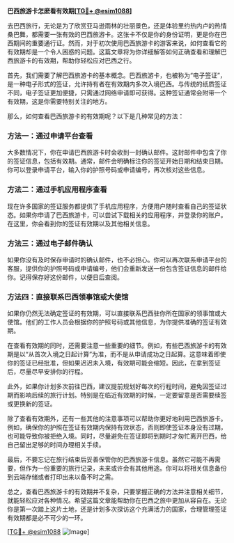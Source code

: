 **巴西旅游卡怎麽看有效期[[TG💪+ @esim1088](https://t.me/s/esim1088)]**

去巴西旅行，无论是为了欣赏亚马逊雨林的壮丽景色，还是体验里约热内卢的热情桑巴舞，都需要一张有效的巴西旅游卡。这张卡不仅是你的身份证明，更是你在巴西期间的重要通行证。然而，对于初次使用巴西旅游卡的游客来说，如何查看它的有效期却是一个令人困惑的问题。这篇文章将为你详细解答如何正确查看和理解巴西旅游卡的有效期，帮助你轻松应对巴西之行。

首先，我们需要了解巴西旅游卡的基本概念。巴西旅游卡，也被称为“电子签证”，是一种电子形式的签证，允许持有者在有效期内多次入境巴西。与传统的纸质签证不同，电子签证更加便捷，只需通过网络申请即可获得。这种签证通常会附带一个有效期，这是你需要特别关注的地方。

那么，如何查看巴西旅游卡的有效期呢？以下是几种常见的方法：

### 方法一：通过申请平台查看

大多数情况下，你在申请巴西旅游卡时会收到一封确认邮件。这封邮件中包含了你的签证信息，包括有效期。通常，邮件会明确标注你的签证开始日期和结束日期。你可以登录申请平台，输入你的护照号码或申请编号，再次核对这些信息。

### 方法二：通过手机应用程序查看

现在许多国家的签证服务都提供了手机应用程序，方便用户随时查看自己的签证状态。如果你申请了巴西旅游卡，可以尝试下载相关的应用程序，并登录你的账户。在这里，你会看到你的签证有效期以及其他相关信息。

### 方法三：通过电子邮件确认

如果你没有及时保存申请时的确认邮件，也不必担心。你可以再次联系申请平台的客服，提供你的护照号码或申请编号，他们会重新发送一份包含签证信息的邮件给你。记得保存好这份邮件，以便日后查阅。

### 方法四：直接联系巴西领事馆或大使馆

如果你仍然无法确定签证的有效期，可以直接联系巴西驻你所在国家的领事馆或大使馆。他们的工作人员会根据你的护照号码或其他信息，为你提供准确的签证有效期。

在查看有效期的同时，还需要注意一些重要的细节。例如，有些巴西旅游卡的有效期是以“从首次入境之日起计算”为准，而不是从申请成功之日起算。这意味着即使你的签证已经批准，但如果迟迟未入境，有效期可能会缩短。因此，在拿到签证后，尽量尽早安排你的行程。

此外，如果你计划多次前往巴西，建议提前规划好每次的行程时间，避免因签证过期而影响后续的旅行计划。特别是在临近有效期的时候，一定要留意是否需要续签或更换新的签证。

除了查看有效期外，还有一些其他的注意事项可以帮助你更好地利用巴西旅游卡。例如，确保你的护照在签证有效期内保持有效状态，否则即使签证本身没有过期，也可能导致你被拒绝入境。同时，尽量避免在签证即将到期时才匆忙离开巴西，给自己留出足够的时间办理相关手续。

最后，不要忘记在旅行结束后妥善保管你的巴西旅游卡信息。虽然它可能不再需要，但作为一份重要的旅行记录，未来或许会有其他用途。你可以将相关信息备份到云端存储或者打印出来以备不时之需。

总之，查看巴西旅游卡的有效期并不复杂，只要掌握正确的方法并注意相关细节，就能轻松应对各种情况。希望这篇文章能帮助你在巴西之旅中更加从容自在。无论你是第一次踏上这片土地，还是计划多次探访这个充满活力的国家，合理管理签证有效期都是必不可少的一环。

[[TG💪+ @esim1088](https://t.me/s/esim1088) ![Image](https://i.postimg.cc/4NQfJmqS/Snipaste-2025-05-13-00-14-12.png)]
